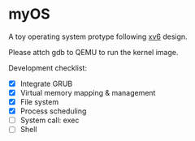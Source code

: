 # myOS

A toy operating system protype following [xv6](https://pdos.csail.mit.edu/6.1810/2022/xv6.html) design.

Please attch gdb to QEMU to run the kernel image.

Development checklist:

- [x] Integrate GRUB
- [x] Virtual memory mapping & management
- [x] File system
- [x] Process scheduling
- [ ] System call: exec
- [ ] Shell
